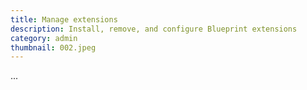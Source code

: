 ```yaml
---
title: Manage extensions
description: Install, remove, and configure Blueprint extensions
category: admin
thumbnail: 002.jpeg
---
```


...
